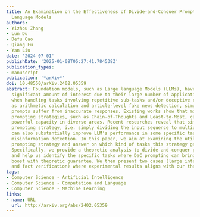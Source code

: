 ```yaml
---
title: An Examination on the Effectiveness of Divide-and-Conquer Prompting in Large
  Language Models
authors:
- Yizhou Zhang
- Lun Du
- Defu Cao
- Qiang Fu
- Yan Liu
date: '2024-07-01'
publishDate: '2025-01-08T05:27:41.784538Z'
publication_types:
- manuscript
publication: '*arXiv*'
doi: 10.48550/arXiv.2402.05359
abstract: Foundation models, such as Large language Models (LLMs), have attracted
  significant amount of interest due to their large number of applications. However,
  when handling tasks involving repetitive sub-tasks and/or deceptive contents, such
  as arithmetic calculation and article-level fake news detection, simple instructional
  prompts suffer from inaccurate responses. Existing works show that more complicated
  prompting strategies, such as Chain-of-Thoughts and Least-to-Most, can unlock LLM's
  powerful capacity in diverse areas. Recent researches reveal that simple divide-and-conquer
  prompting strategy, i.e. simply dividing the input sequence to multiple sub-inputs,
  can also substantially improve LLM's performance in some specific tasks such as
  misinformation detection. In this paper, we aim at examining the utility of divide-and-conquer
  prompting strategy and answer on which kind of tasks this strategy gets advantages.
  Specifically, we provide a theoretic analysis to divide-and-conquer prompting strategy
  and help us identify the specific tasks where DaC prompting can bring performance
  boost with theoretic guarantee. We then present two cases (large integer arithmetic
  and fact verification) where experimental results aligns with our theoretic analysis.
tags:
- Computer Science - Artificial Intelligence
- Computer Science - Computation and Language
- Computer Science - Machine Learning
links:
- name: URL
  url: http://arxiv.org/abs/2402.05359
---
```

